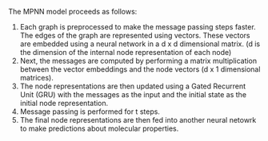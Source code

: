 The MPNN model proceeds as follows:
1. Each graph is preprocessed to make the message passing steps faster. The edges of the graph are represented using vectors. These vectors are embedded using a neural network in a d x d dimensional matrix. (d is the dimension of the internal node representation of each node)
2. Next, the messages are computed by performing a matrix multiplication between the vector embeddings and the node vectors (d x 1 dimensional matrices). 
3. The node representations are then updated using a Gated Recurrent Unit (GRU) with the messages as the input and the initial state as the initial node representation.
4. Message passing is performed for t steps. 
5. The final node representations are then fed into another neural netowrk to make predictions about molecular properties.  